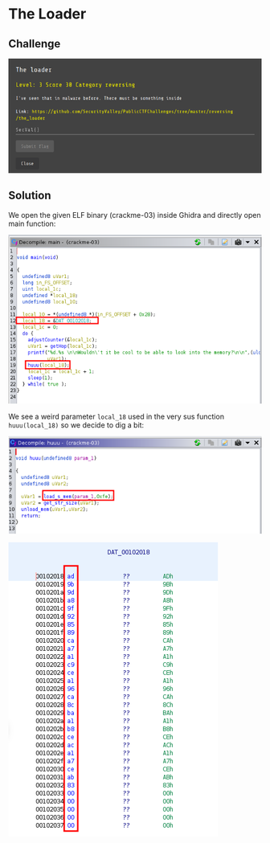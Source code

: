 # The Loader

## Challenge

![](../images/the-loader1.png)

## Solution

We open the given ELF binary (crackme-03) inside Ghidra and directly open main function:

![](../images/the-loader2.png)

We see a weird parameter `local_18` used in the very sus function `huuu(local_18)` so we decide to dig a bit: 

![](../images/the-loader3.png)

![](../images/the-loader4.png)

